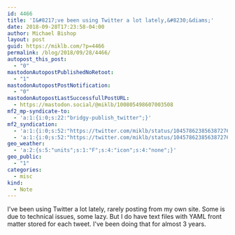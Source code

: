 ```yaml
---
id: 4466
title: 'I&#8217;ve been using Twitter a lot lately,&#8230;&diams;'
date: 2018-09-28T17:23:58-04:00
author: Michael Bishop
layout: post
guid: https://miklb.com/?p=4466
permalink: /blog/2018/09/28/4466/
autopost_this_post:
  - "0"
mastodonAutopostPublishedNoRetoot:
  - "1"
mastodonAutopostPostNotification:
  - "0"
mastodonAutopostLastSuccessfullPostURL:
  - https://mastodon.social/@miklb/100805498607003508
mf2_mp-syndicate-to:
  - 'a:1:{i:0;s:22:"bridgy-publish_twitter";}'
mf2_syndication:
  - 'a:1:{i:0;s:52:"https://twitter.com/miklb/status/1045786238563872768";}'
  - 'a:1:{i:0;s:52:"https://twitter.com/miklb/status/1045786238563872768";}'
geo_weather:
  - 'a:2:{s:5:"units";s:1:"F";s:4:"icon";s:4:"none";}'
geo_public:
  - "1"
categories:
  - misc
kind:
  - Note
---
```

I've been using Twitter a lot lately, rarely posting from my own site. Some is due to technical issues, some lazy. But I do have text files with YAML front matter stored for each tweet. I've been doing that for almost 3 years.